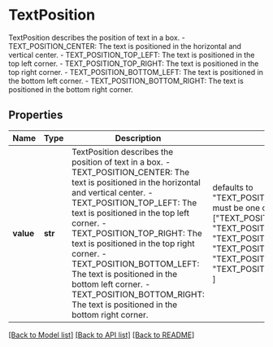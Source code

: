 # TextPosition

TextPosition describes the position of text in a box.   - TEXT_POSITION_CENTER: The text is positioned in the horizontal and vertical center.  - TEXT_POSITION_TOP_LEFT: The text is positioned in the top left corner.  - TEXT_POSITION_TOP_RIGHT: The text is positioned in the top right corner.  - TEXT_POSITION_BOTTOM_LEFT: The text is positioned in the bottom left corner.  - TEXT_POSITION_BOTTOM_RIGHT: The text is positioned in the bottom right corner.

## Properties
Name | Type | Description | Notes
------------ | ------------- | ------------- | -------------
**value** | **str** | TextPosition describes the position of text in a box.   - TEXT_POSITION_CENTER: The text is positioned in the horizontal and vertical center.  - TEXT_POSITION_TOP_LEFT: The text is positioned in the top left corner.  - TEXT_POSITION_TOP_RIGHT: The text is positioned in the top right corner.  - TEXT_POSITION_BOTTOM_LEFT: The text is positioned in the bottom left corner.  - TEXT_POSITION_BOTTOM_RIGHT: The text is positioned in the bottom right corner. | defaults to "TEXT_POSITION_UNSPECIFIED",  must be one of ["TEXT_POSITION_UNSPECIFIED", "TEXT_POSITION_CENTER", "TEXT_POSITION_TOP_LEFT", "TEXT_POSITION_TOP_RIGHT", "TEXT_POSITION_BOTTOM_LEFT", "TEXT_POSITION_BOTTOM_RIGHT", ]

[[Back to Model list]](../README.md#documentation-for-models) [[Back to API list]](../README.md#documentation-for-api-endpoints) [[Back to README]](../README.md)


